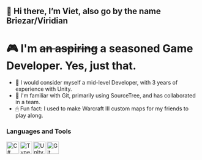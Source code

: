 ## 👋 Hi there, I’m Viet, also go by the name Briezar/Viridian

# 🎮 I'm ~~an aspiring~~ a seasoned Game Developer. Yes, just that.

- 🌱 I would consider myself a mid-level Developer, with 3 years of experience with Unity.
- 🐢 I'm familiar with Git, primarily using SourceTree, and has collaborated in a team.
- 🖱 Fun fact: I used to make Warcraft III custom maps for my friends to play along.

### Languages and Tools
<img align="left" alt="C#" height="32" src="https://github.com/dotnet/vscode-csharp/blob/main/images/csharpIcon.png" />
<img align="left" alt="TypeScript" height="32" src="https://cdn.simpleicons.org/typescript" />
<img align="left" alt="Unity" height="32" src="https://cdn.simpleicons.org/unity" />
<img align="left" alt="Git" height="32" src="https://cdn.simpleicons.org/git" />
